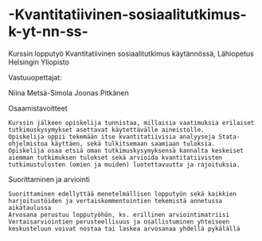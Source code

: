 # -Kvantitatiivinen-sosiaalitutkimus-k-yt-nn-ss-
Kurssin lopputyö  Kvantitatiivinen sosiaalitutkimus käytännössä, Lähiopetus 
Helsingin Yliopisto

Vastuuopettajat:

Niina Metsä-Simola 
Joonas Pitkänen 

Osaamistavoitteet
 

    Kurssin jälkeen opiskelija tunnistaa, millaisia vaatimuksia erilaiset tutkimuskysymykset asettavat käytettävälle aineistolle.
    Opiskelija oppii tekemään itse kvantitatiivisia analyyseja Stata-ohjelmistoa käyttäen, sekä tulkitsemaan saamiaan tuloksia.
    Opiskelija osaa etsiä oman tutkimuskysymyksensä kannalta keskeiset aiemman tutkimuksen tulokset sekä arvioida kvantitatiivisten tutkimustulosten (omien ja muiden) luotettavuutta ja rajoituksia.

 
Suorittaminen ja arviointi
 

    Suorittaminen edellyttää menetelmällisen lopputyön sekä kaikkien harjoitustöiden ja vertaiskommentointien tekemistä annetussa aikataulussa
    Arvosana perustuu lopputyöhön, ks. erillinen arviointimatriisi
    Vertaisarviointien perusteellisuus ja osallistuminen yhteiseen keskusteluun voivat nostaa tai laskea arvosanaa yhdellä pykälällä
